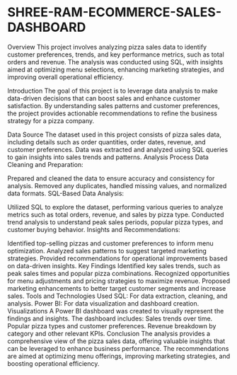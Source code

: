 # SHREE-RAM-ECOMMERCE-SALES-DASHBOARD
Overview
This project involves analyzing pizza sales data to identify customer preferences, trends, and key performance metrics, such as total orders and revenue. The analysis was conducted using SQL, with insights aimed at optimizing menu selections, enhancing marketing strategies, and improving overall operational efficiency.

Introduction
The goal of this project is to leverage data analysis to make data-driven decisions that can boost sales and enhance customer satisfaction. By understanding sales patterns and customer preferences, the project provides actionable recommendations to refine the business strategy for a pizza company.

Data Source
The dataset used in this project consists of pizza sales data, including details such as order quantities, order dates, revenue, and customer preferences.
Data was extracted and analyzed using SQL queries to gain insights into sales trends and patterns.
Analysis Process
Data Cleaning and Preparation:

Prepared and cleaned the data to ensure accuracy and consistency for analysis.
Removed any duplicates, handled missing values, and normalized data formats.
SQL-Based Data Analysis:

Utilized SQL to explore the dataset, performing various queries to analyze metrics such as total orders, revenue, and sales by pizza type.
Conducted trend analysis to understand peak sales periods, popular pizza types, and customer buying behavior.
Insights and Recommendations:

Identified top-selling pizzas and customer preferences to inform menu optimization.
Analyzed sales patterns to suggest targeted marketing strategies.
Provided recommendations for operational improvements based on data-driven insights.
Key Findings
Identified key sales trends, such as peak sales times and popular pizza combinations.
Recognized opportunities for menu adjustments and pricing strategies to maximize revenue.
Proposed marketing enhancements to better target customer segments and increase sales.
Tools and Technologies Used
SQL: For data extraction, cleaning, and analysis.
Power BI: For data visualization and dashboard creation.
Visualizations
A Power BI dashboard was created to visually represent the findings and insights. The dashboard includes:
Sales trends over time.
Popular pizza types and customer preferences.
Revenue breakdown by category and other relevant KPIs.
Conclusion
The analysis provides a comprehensive view of the pizza sales data, offering valuable insights that can be leveraged to enhance business performance. The recommendations are aimed at optimizing menu offerings, improving marketing strategies, and boosting operational efficiency.
